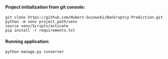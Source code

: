 #### Project initialization from git console:
```
git clone https://github.com/Hubert-Guzowski/Bankruptcy-Prediction.git
python -m venv project_path/venv
source venv/Scripts/activate
pip install -r requirements.txt
```

#### Running application:
```
python manage.py runserver
```
